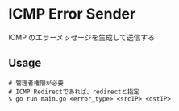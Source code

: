 # ICMP Error Sender

ICMP のエラーメッセージを生成して送信する

## Usage

```
# 管理者権限が必要
# ICMP Redirectであれば、redirectと指定
$ go run main.go <error_type> <srcIP> <dstIP>

```
